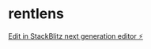 # rentlens

[Edit in StackBlitz next generation editor ⚡️](https://stackblitz.com/~/github.com/adsiddiqui/rentlens)